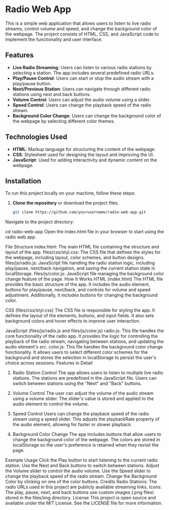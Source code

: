 
# Radio Web App

This is a simple web application that allows users to listen to live radio streams, control volume and speed, and change the background color of the webpage. The project consists of HTML, CSS, and JavaScript code to implement the functionality and user interface.

## Features

- **Live Radio Streaming**: Users can listen to various radio stations by selecting a station. The app includes several predefined radio URLs.
- **Play/Pause Control**: Users can start or stop the audio stream with a play/pause button.
- **Next/Previous Station**: Users can navigate through different radio stations using next and back buttons.
- **Volume Control**: Users can adjust the audio volume using a slider.
- **Speed Control**: Users can change the playback speed of the radio stream.
- **Background Color Change**: Users can change the background color of the webpage by selecting different color themes.

## Technologies Used

- **HTML**: Markup language for structuring the content of the webpage.
- **CSS**: Stylesheet used for designing the layout and improving the UI.
- **JavaScript**: Used for adding interactivity and dynamic content on the webpage.

## Installation

To run this project locally on your machine, follow these steps:

1. **Clone the repository** or download the project files.
   ```bash
   git clone https://github.com/yourusername/radio-web-app.git
   ```
Navigate to the project directory:

cd radio-web-app
Open the index.html file in your browser to start using the radio web app.

File Structure
index.html: The main HTML file containing the structure and layout of the app.
files/css/styl.css: The CSS file that defines the styles for the webpage, including layout, color schemes, and button designs.
files/js/radio.js: JavaScript file handling the radio station logic, including play/pause, next/back navigation, and saving the current station state in localStorage.
files/js/color.js: JavaScript file managing the background color change feature of the page.
How It Works
HTML (index.html)
The HTML file provides the basic structure of the app. It includes the audio element, buttons for play/pause, next/back, and controls for volume and speed adjustment. Additionally, it includes buttons for changing the background color.

CSS (files/css/styl.css)
The CSS file is responsible for styling the app. It defines the layout of the elements, buttons, and input fields. It also sets background colors and hover effects to improve user interaction.

JavaScript (files/js/radio.js and files/js/color.js)
radio.js: This file handles the core functionality of the radio app. It provides the logic for controlling the playback of the radio stream, navigating between stations, and updating the audio element's src.
color.js: This file handles the background color change functionality. It allows users to select different color schemes for the background and stores the selection in localStorage to persist the user's choice across sessions.
Features in Detail
1. Radio Station Control
The app allows users to listen to multiple live radio stations. The stations are predefined in the JavaScript file. Users can switch between stations using the "Next" and "Back" buttons.

2. Volume Control
The user can adjust the volume of the audio stream using a volume slider. The slider's value is stored and applied to the audio element to control the volume.

3. Speed Control
Users can change the playback speed of the radio stream using a speed slider. This adjusts the playbackRate property of the audio element, allowing for faster or slower playback.

4. Background Color Change
The app includes buttons that allow users to change the background color of the webpage. The colors are stored in localStorage so the user's preference is retained when they revisit the page.

Example Usage
Click the Play button to start listening to the current radio station.
Use the Next and Back buttons to switch between stations.
Adjust the Volume slider to control the audio volume.
Use the Speed slider to change the playback speed of the radio stream.
Change the Background Color by clicking on one of the color buttons.
Credits
Radio Stations: The radio URLs used in this project are publicly available streaming links.
Icons: The play, pause, next, and back buttons use custom images (.png files) stored in the files/img directory.
License
This project is open source and available under the MIT License. See the LICENSE file for more information.

